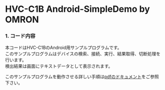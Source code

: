 # HVC-C1B Android-SimpleDemo by OMRON

### 1. コード内容  
 本コードはHVC-C1BのAndroid用サンプルプログラムです。  
 このサンプルプログラムはデバイスの検索、接続、実行、結果取得、切断処理を行います。  
 検出結果は画面にテキストデータとして表示されます。

 このサンプルプログラムを動作させる詳しい手順は[pdfのドキュメント](./GettingStarted_Android.pdf)をご参照下さい。

